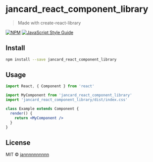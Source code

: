 # jancard_react_component_library

> Made with create-react-library

[![NPM](https://img.shields.io/npm/v/jancard_react_component_library.svg)](https://www.npmjs.com/package/jancard_react_component_library) [![JavaScript Style Guide](https://img.shields.io/badge/code_style-standard-brightgreen.svg)](https://standardjs.com)

## Install

```bash
npm install --save jancard_react_component_library
```

## Usage

```jsx
import React, { Component } from 'react'

import MyComponent from 'jancard_react_component_library'
import 'jancard_react_component_library/dist/index.css'

class Example extends Component {
  render() {
    return <MyComponent />
  }
}
```

## License

MIT © [jannnnnnnnnn](https://github.com/jannnnnnnnnn)
